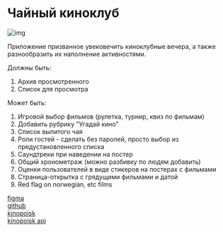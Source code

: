 # Чайный киноклуб

![img](https://mir-s3-cdn-cf.behance.net/project_modules/max_1200/3719ec13417329.5627bb2646088.jpg)

Приложение призванное увековечить киноклубные вечера, а также
разнообразить их наполнение активностями.


Должны быть:
1. Архив просмотренного
2. Список для просмотра

Может быть:
1. Игровой выбор фильмов (рулетка, турнир, квиз по фильмам)
2. Добавить рубрику "Угадай кино"
3. Список выпитого чая
4. Роли гостей - сделать без паролей, просто выбор из предустановленного списка
5. Саундтреки при наведении на постер
6. Общий хронометраж (можно разбивку по людям добавить)
7. Оценки пользователей в виде стикеров на постерах с фильмами
8. Страница-открытка с грядущими фильмами и датой
9. Red flag on norwegian, etc films


[figma](https://www.figma.com/design/iEelBzbgfnGmk810JXHGGn/%D0%BA%D0%B8%D0%BD%D0%BE%D0%BA%D0%BB%D1%83%D0%B1?node-id=0-1&node-type=canvas&t=ZwrMRzvz8z7EbmCr-0)  
[github](https://github.com/bet55/-)  
[kinopoisk](https://www.kinopoisk.ru/mykp/folders/4583/?format=posters&limit=50)  
[kinopoisk api](https://api.kinopoisk.dev/documentation#/)